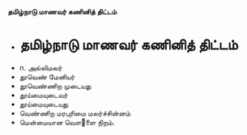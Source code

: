 **தமிழ்நாடு மாணவர் கணினித் திட்டம்**
- # தமிழ்நாடு மாணவர் கணினித் திட்டம்
- n. அல்லிமலர்
- தூவெண் மேனியர்
- தூவெண்ணிற முடையது
- தூய்மையுடைவர்
- தூய்மையுடையது
- வெண்ணிற மரபுரிமை மலர்ச்சின்னம்
- மென்மையான வௌ஢ளை நிறம்.

